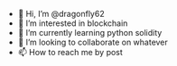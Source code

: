 - 👋 Hi, I’m @dragonfly62
- 👀 I’m interested in blockchain
- 🌱 I’m currently learning python solidity
- 💞️ I’m looking to collaborate on whatever
- 📫 How to reach me by post

<!---
dragonfly62/dragonfly62 is a ✨ special ✨ repository because its `README.md` (this file) appears on your GitHub profile.
You can click the Preview link to take a look at your changes.
--->
